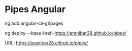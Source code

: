 # Pipes Angular

ng add angular-cli-ghpages

ng deploy --base-href=https://aranibar28.github.io/pipes/

URL: https://aranibar28.github.io/pipes/